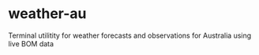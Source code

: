 # weather-au
Terminal utilitity for weather forecasts and observations for Australia using live BOM data

